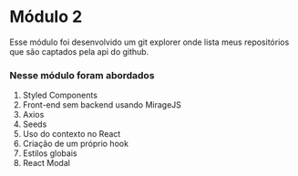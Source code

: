 # Módulo 2

Esse módulo foi desenvolvido um git explorer onde lista meus repositórios que são captados pela api do github.

### Nesse módulo foram abordados

1. Styled Components
2. Front-end sem backend usando MirageJS
3. Axios
4. Seeds
5. Uso do contexto no React
6. Criação de um próprio hook
7. Estilos globais
8. React Modal

